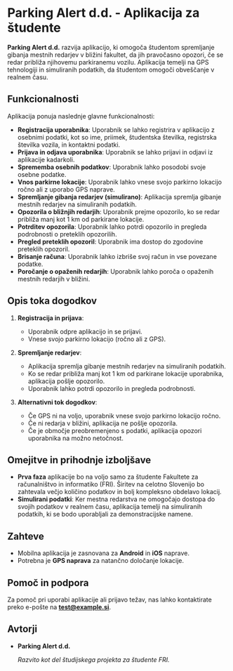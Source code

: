 # Parking Alert d.d. - Aplikacija za študente

**Parking Alert d.d.** razvija aplikacijo, ki omogoča študentom spremljanje gibanja mestnih redarjev v bližini fakultet, da jih pravočasno opozori, če se redar približa njihovemu parkiranemu vozilu. Aplikacija temelji na GPS tehnologiji in simuliranih podatkih, da študentom omogoči obveščanje v realnem času.

## Funkcionalnosti

Aplikacija ponuja naslednje glavne funkcionalnosti:

- **Registracija uporabnika**: Uporabnik se lahko registrira v aplikacijo z osebnimi podatki, kot so ime, priimek, študentska številka, registrska številka vozila, in kontaktni podatki.
- **Prijava in odjava uporabnika**: Uporabnik se lahko prijavi in odjavi iz aplikacije kadarkoli.
- **Sprememba osebnih podatkov**: Uporabnik lahko posodobi svoje osebne podatke.
- **Vnos parkirne lokacije**: Uporabnik lahko vnese svojo parkirno lokacijo ročno ali z uporabo GPS naprave.
- **Spremljanje gibanja redarjev (simulirano)**: Aplikacija spremlja gibanje mestnih redarjev na simuliranih podatkih.
- **Opozorila o bližnjih redarjih**: Uporabnik prejme opozorilo, ko se redar približa manj kot 1 km od parkirane lokacije.
- **Potrditev opozorila**: Uporabnik lahko potrdi opozorilo in pregleda podrobnosti o preteklih opozorilih.
- **Pregled preteklih opozoril**: Uporabnik ima dostop do zgodovine preteklih opozoril.
- **Brisanje računa**: Uporabnik lahko izbriše svoj račun in vse povezane podatke.
- **Poročanje o opaženih redarjih**: Uporabnik lahko poroča o opaženih mestnih redarjih v bližini.

## Opis toka dogodkov

1. **Registracija in prijava**:
   - Uporabnik odpre aplikacijo in se prijavi.
   - Vnese svojo parkirno lokacijo (ročno ali z GPS).
   
2. **Spremljanje redarjev**:
   - Aplikacija spremlja gibanje mestnih redarjev na simuliranih podatkih.
   - Ko se redar približa manj kot 1 km od parkirane lokacije uporabnika, aplikacija pošlje opozorilo.
   - Uporabnik lahko potrdi opozorilo in pregleda podrobnosti.

3. **Alternativni tok dogodkov**:
   - Če GPS ni na voljo, uporabnik vnese svojo parkirno lokacijo ročno.
   - Če ni redarja v bližini, aplikacija ne pošlje opozorila.
   - Če je območje preobremenjeno s podatki, aplikacija opozori uporabnika na možno netočnost.

## Omejitve in prihodnje izboljšave

- **Prva faza** aplikacije bo na voljo samo za študente Fakultete za računalništvo in informatiko (FRI). Širitev na celotno Slovenijo bo zahtevala večjo količino podatkov in bolj kompleksno obdelavo lokacij.
- **Simulirani podatki**: Ker mestna redarstva ne omogočajo dostopa do svojih podatkov v realnem času, aplikacija temelji na simuliranih podatkih, ki se bodo uporabljali za demonstracijske namene.

## Zahteve

- Mobilna aplikacija je zasnovana za **Android** in **iOS** naprave.
- Potrebna je **GPS naprava** za natančno določanje lokacije.

## Pomoč in podpora

Za pomoč pri uporabi aplikacije ali prijavo težav, nas lahko kontaktirate preko e-pošte na **test@example.si**.

## Avtorji

- **Parking Alert d.d.**
  
  *Razvito kot del študijskega projekta za študente FRI.*
